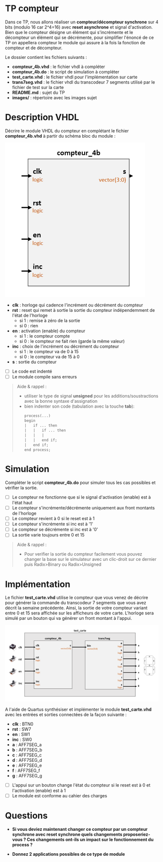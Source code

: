 # TP compteur

Dans ce TP, nous allons réaliser un **compteur/décompteur synchrone** sur 4 bits (modulo 16 car 2^4=16) avec **reset asynchrone** et signal d'activation. Bien que le compteur désigne un élément qui s'incrémente et le décompteur un élément qui se décrémente, pour simplifier l'énoncé de ce TP on appellera compteur le module qui assure à la fois la fonction de compteur et de décompteur.

Le dossier contient les fichiers suivants :
* **compteur_4b.vhd** : le fichier vhdl à compléter
* **compteur_4b.do** : le script de simulation à compléter
* **test_carte.vhd** : le fichier vhdl pour l'implémentation sur carte
* **trans7seg.vhd** : le fichier vhdl du transcodeur 7 segments utilisé par le fichier de test sur la carte
* **README.md** : sujet du TP
* **images/** : répertoire avec les images sujet


# Description VHDL

Décrire le module VHDL du compteur en complétant le fichier **compteur_4b.vhd** à partir du schéma bloc du module :

![compteur_4b](https://github.com/rbeaubois/MCE/blob/master/TP_compteur/images/compteur_4b.PNG)

* **clk** : horloge qui cadence l'incrément ou décrément du compteur
* **rst** : reset qui remet à sortie la sortie du compteur indépendemment de l'état de l'horloge
    - si 1 : remise à zéro de la sortie
    - si 0 : rien
* **en** : activation (enable) du compteur
    - si 1 : le compteur compte
    - si 0 : le compteur ne fait rien (garde la même valeur)
* **inc** : choix de l'incrément ou décrément du compteur
    - si 1 : le compteur va de 0 à 15
    - si 0 : le compteur va de 15 à 0
* **s** : sortie du compteur

- [ ] Le code est indenté
- [ ] Le module compile sans erreurs

> Aide & rappel :
> * utiliser le type de signal **unsigned** pour les additions/soustractions avec la bonne syntaxe d'assignation
> * bien indenter son code (tabulation avec la touche __tab__):
>   <pre><code>process(...)
>	begin
>	|	if ... then
>	|	|	if ... then
>	|	|	|
>	|	|	end if;
>	|	end if;
>	end process; 
>   </code></pre>


# Simulation

Compléter le script **compteur_4b.do** pour simuler tous les cas possibles et vérifier la sortie.

- [ ] Le compteur ne fonctionne que si le signal d'activation (enable) est à l'état haut
- [ ] Le compteur s'incrémente/décrémente uniquement aux front montants de l'horloge
- [ ] Le compteur revient à 0 si le reset est à 1
- [ ] Le compteur s'incrémente si inc est à '1'
- [ ] Le compteur se décrémente si inc est à '0'
- [ ] La sortie varie toujours entre 0 et 15

> Aide & rappel :
> * Pour verifier la sortie du compteur facilement vous pouvez changer la base sur le simulateur avec un clic-droit sur ce dernier puis Radix>Binary ou Radix>Unsigned

# Implémentation

Le fichier **test_carte.vhd** utilise le compteur que vous venez de décrire pour générer la commande du transcodeur 7 segments que vous avez décrit la semaine précédente. Ainsi, la sortie de votre compteur variant entre 0 et 15 sera affichée sur les afficheurs de votre carte. L'horloge sera simulé par un bouton qui va générer un front montant à l'appui. 

![test_carte](https://github.com/rbeaubois/MCE/blob/master/TP_compteur/images/test_carte.PNG)

A l'aide de Quartus synthésiser et implémenter le module **test_carte.vhd** avec les entrées et sorties connectées de la façon suivante :
* **clk**           : BTN0
* **rst**           : SW7
* **en**            : SW1
* **inc**           : SW0
* **a**             : AFF7SEG_a
* **b**             : AFF7SEG_b
* **c**             : AFF7SEG_c
* **d**             : AFF7SEG_d
* **e**             : AFF7SEG_e
* **f**             : AFF7SEG_f
* **g**             : AFF7SEG_g

- [ ] L'appui sur un bouton change l'état du compteur si le reset est à 0 et l'activation (enable) est à 1
- [ ] Le module est conforme au cahier des charges

# Questions

* **Si vous deviez maintenant changer ce compteur par un compteur synchrone avec reset synchrone quels changements proposeriez-vous ? Ces changements ont-ils un impact sur le fonctionnement du process ?**

* **Donnez 2 applications possibles de ce type de module**


